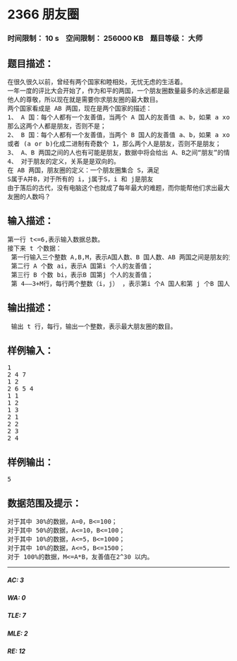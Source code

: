 # 2366 朋友圈    
### 时间限制： 10 s&nbsp;&nbsp;&nbsp;&nbsp;空间限制： 256000 KB&nbsp;&nbsp;&nbsp;&nbsp;题目等级： 大师  
## 题目描述：  

<pre>
在很久很久以前，曾经有两个国家和睦相处，无忧无虑的生活着。   
一年一度的评比大会开始了，作为和平的两国，一个朋友圈数量最多的永远都是最值得  
他人的尊敬，所以现在就是需要你求朋友圈的最大数目。   
两个国家看成是 AB 两国，现在是两个国家的描述：   
1、 A 国：每个人都有一个友善值，当两个 A 国人的友善值 a、b，如果 a xor b mod 2=1，  
那么这两个人都是朋友，否则不是；   
2、 B 国：每个人都有一个友善值，当两个 B 国人的友善值 a、b，如果 a xor b mod 2=0  
或者 (a or b)化成二进制有奇数个 1，那么两个人是朋友，否则不是朋友；   
3、 A、B 两国之间的人也有可能是朋友，数据中将会给出 A、B之间“朋友”的情况。
4、 对于朋友的定义，关系是是双向的。   
在 AB 两国，朋友圈的定义：一个朋友圈集合 S，满足   
S属于A并B，对于所有的 i，j属于S，i 和 j是朋友   
由于落后的古代，没有电脑这个也就成了每年最大的难题，而你能帮他们求出最大朋  
友圈的人数吗？
</pre>
  
  
## 输入描述：  

<pre>
第一行 t<=6,表示输入数据总数。   
接下来 t 个数据：   
 第一行输入三个整数 A,B,M，表示A国人数、B 国人数、AB 两国之间是朋友的对数；   
 第二行 A 个数 ai，表示A 国第i 个人的友善值；   
 第三行 B 个数 bi，表示B 国第j 个人的友善值；   
 第 4——3+M行，每行两个整数（i，j） ，表示第i 个A 国人和第 j 个B 国人是朋友。
</pre>
  
  
## 输出描述：  

<pre>
 输出 t 行，每行，输出一个整数，表示最大朋友圈的数目。 
</pre>
  
  
## 样例输入：  

<pre>
1   
2 4 7   
1 2   
2 6 5 4   
1 1   
1 2   
1 3   
2 1   
2 2   
2 3   
2 4
</pre>
  
  
## 样例输出：  

<pre>
5 
</pre>
  
  
## 数据范围及提示：  

<pre>
对于其中 30%的数据，A=0，B<=100；   
对于其中 50%的数据，A<=10，B<=100；   
对于其中 10%的数据，A<=5，B<=1000；   
对于其中 10%的数据，A<=5，B<=1500；   
对于 100%的数据，M<=A*B，友善值在2^30 以内。
</pre>
  
  
***  

##### AC: 3  
##### WA: 0  
##### TLE: 7  
##### MLE: 2  
##### RE: 12  
